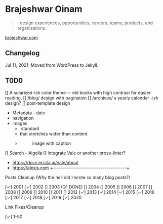 # Brajeshwar Oinam

> I design experiences, opportunities, careers, teams, products, and organizations.

[brajeshwar.com](https://brajeshwar.com)

## Changelog

Jul 11, 2021: Moved from WordPress to Jekyll.

## T0D0

[] A solarized-ish color theme -- old books with high contrast for easier reading.
[] /blog/ design with pagination
[] /archives/ a yearly calendar -ish design?
[] post-template design
  - Metadata - date
  - navigation
  - images
    + <img> standard
    + <picture> that stretches wider than content
    + <figure> image with caption
[] Search - Algolia
[] Integrate Vale or another prose-linter?
  - https://docs.errata.ai/vale/about
  - https://alexjs.com
+-------------------------------------+

Posts Cleanup (Why the hell did I wrote so many blog posts?)

[✓] 2001
[✓] 2002
[] 2003 (Q1 DONE)
[] 2004
[] 2005
[] 2006
[] 2007
[] 2008
[] 2009
[] 2010
[] 2011
[] 2012
[✓] 2013
[✓] 2014
[✓] 2015
[✓] 2016
[✓] 2017
[✓] 2018
[✓] 2019
[✓] 2020

Link Fixes/Cleanup

[✓] 1-50